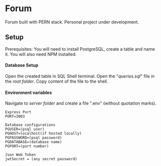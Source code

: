 # Forum

Forum built with PERN stack. Personal project under development.

## Setup

Prerequisites: You will need to install PostgreSQL, create a table and name it. You will also need NPM installed.

#### Database Setup

Open the created table in SQL Shell terminal. Open the "*queries.sql*" file in the *root folder*. Copy content of the file to the shell.

#### Environment variables

Navigate to *server folder* and create a file ".env" (without quotation marks).

```
Express Port
PORT=3003

Database configurations
PGUSER=(psql user)
PGHOST=localhost(if hosted locally)
PGPASSWORD=(psql password)
PGDATABASE=(database name)
PGPORT=(port number)

Json Web Token
jwtSecret = (any secret password)
```
